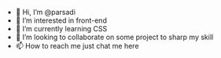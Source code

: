 - 👋 Hi, I’m @parsadi
- 👀 I’m interested in front-end
- 🌱 I’m currently learning CSS
- 💞️ I’m looking to collaborate on some project to sharp my skill
- 📫 How to reach me just chat me here

<!---
parsadi/parsadi is a ✨ special ✨ repository because its `README.md` (this file) appears on your GitHub profile.
You can click the Preview link to take a look at your changes.
--->
